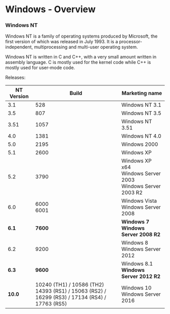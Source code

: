 # Windows - Overview

### Windows NT

Windows NT is a family of operating systems produced by Microsoft,
the first version of which was released in July 1993. It is a
processor-independent, multiprocessing and multi-user operating system.

Windows NT is written in C and C++, with a very small amount written in assembly
language. C is mostly used for the kernel code while C++ is mostly used for
user-mode code.

Releases:

| NT Version | Build | Marketing name |
|------------|-------|----------------|
| 3.1 | 528 | Windows NT 3.1 |
| 3.5 | 807	| Windows NT 3.5 |
| 3.51 | 1057 | Windows NT 3.51 |
| 4.0 | 1381 | Windows NT 4.0 |
| 5.0 | 2195 | Windows 2000 |
| 5.1 | 2600 | Windows XP |
| 5.2 | 3790 | Windows XP x64 <br/> Windows Server 2003 <br/> Windows Server 2003 R2 |
| 6.0 | 6000 <br/> 6001 | Windows Vista <br/> Windows Server 2008 |
| **6.1** | **7600** | **Windows 7** <br/> **Windows Server 2008 R2** |
| 6.2 | 9200 | Windows 8 <br/> Windows Server 2012 |
| **6.3** | **9600** | Windows 8.1 <br/> **Windows Server 2012 R2** |
| **10.0** | 10240 (TH1) / 10586 (TH2) <br/> 14393 (RS1) / 15063 (RS2) / 16299 (RS3) / 17134 (RS4) / 17763 (RS5) | Windows 10 <br/> Windows Server 2016 |

